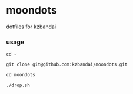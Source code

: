 # moondots

dotfiles for kzbandai

### usage
`cd ~`

`git clone git@github.com:kzbandai/moondots.git`

`cd moondots`

`./drop.sh`

